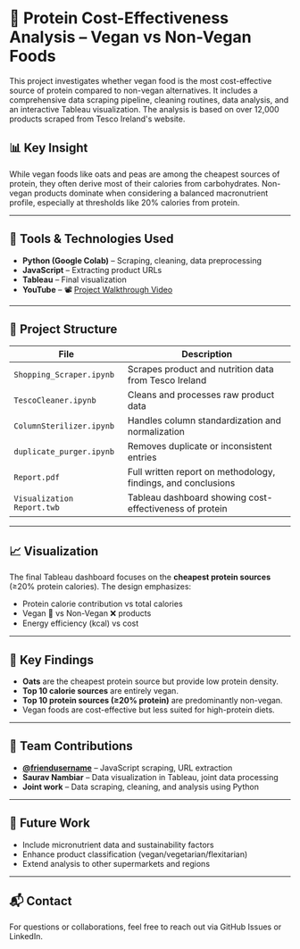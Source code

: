 # 🥦 Protein Cost-Effectiveness Analysis – Vegan vs Non-Vegan Foods

This project investigates whether vegan food is the most cost-effective source of protein compared to non-vegan alternatives. It includes a comprehensive data scraping pipeline, cleaning routines, data analysis, and an interactive Tableau visualization. The analysis is based on over 12,000 products scraped from Tesco Ireland's website.

## 📊 Key Insight

While vegan foods like oats and peas are among the cheapest sources of protein, they often derive most of their calories from carbohydrates. Non-vegan products dominate when considering a balanced macronutrient profile, especially at thresholds like 20% calories from protein.

---

## 🧰 Tools & Technologies Used

- **Python (Google Colab)** – Scraping, cleaning, data preprocessing
- **JavaScript** – Extracting product URLs
- **Tableau** – Final visualization
- **YouTube** – 📽 [Project Walkthrough Video](https://www.youtube.com/watch?v=WaRZlrU8WZ0)

---

## 📁 Project Structure

| File | Description |
|------|-------------|
| `Shopping_Scraper.ipynb` | Scrapes product and nutrition data from Tesco Ireland |
| `TescoCleaner.ipynb` | Cleans and processes raw product data |
| `ColumnSterilizer.ipynb` | Handles column standardization and normalization |
| `duplicate_purger.ipynb` | Removes duplicate or inconsistent entries |
| `Report.pdf` | Full written report on methodology, findings, and conclusions |
| `Visualization Report.twb` | Tableau dashboard showing cost-effectiveness of protein |

---

## 📈 Visualization

The final Tableau dashboard focuses on the **cheapest protein sources** (≥20% protein calories). The design emphasizes:
- Protein calorie contribution vs total calories
- Vegan 🌱 vs Non-Vegan ❌ products
- Energy efficiency (kcal) vs cost

---

## 🧪 Key Findings

- **Oats** are the cheapest protein source but provide low protein density.
- **Top 10 calorie sources** are entirely vegan.
- **Top 10 protein sources (≥20% protein)** are predominantly non-vegan.
- Vegan foods are cost-effective but less suited for high-protein diets.

---

## 👥 Team Contributions

- **[@friendusername](https://github.com/friendusername)** – JavaScript scraping, URL extraction
- **Saurav Nambiar** – Data visualization in Tableau, joint data processing
- **Joint work** – Data scraping, cleaning, and analysis using Python

---

## 🔮 Future Work

- Include micronutrient data and sustainability factors
- Enhance product classification (vegan/vegetarian/flexitarian)
- Extend analysis to other supermarkets and regions

---

## 📬 Contact

For questions or collaborations, feel free to reach out via GitHub Issues or LinkedIn.
